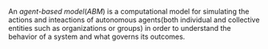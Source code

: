 An *agent-based model*(*ABM*) is a computational model for simulating the actions and inteactions of autonomous agents(both individual and collective entities such as organizations or groups) in order to understand the behavior of a system and what governs its outcomes.
